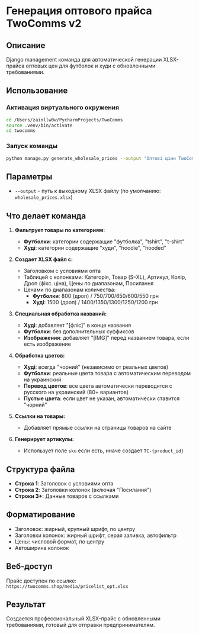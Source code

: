 # Генерация оптового прайса TwoComms v2

## Описание
Django management команда для автоматической генерации XLSX-прайса оптовых цен для футболок и худи с обновленными требованиями.

## Использование

### Активация виртуального окружения
```bash
cd /Users/zainllw0w/PycharmProjects/TwoComms
source .venv/bin/activate
cd twocomms
```

### Запуск команды
```bash
python manage.py generate_wholesale_prices --output "Оптові ціни TwoComms v2.xlsx"
```

## Параметры

- `--output` - путь к выходному XLSX файлу (по умолчанию: `wholesale_prices.xlsx`)

## Что делает команда

1. **Фильтрует товары по категориям:**
   - **Футболки**: категории содержащие "футболка", "tshirt", "t-shirt"
   - **Худі**: категории содержащие "худи", "hoodie", "hooded"

2. **Создает XLSX файл с:**
   - Заголовком с условиями опта
   - Таблицей с колонками: Категорія, Товар (S–XL), Артикул, Колір, Дроп (фікс. ціна), Цены по диапазонам, Посилання
   - Ценами по диапазонам количества:
     - **Футболки**: 800 (дроп) / 750/700/650/600/550 грн
     - **Худі**: 1500 (дроп) / 1400/1350/1300/1250/1200 грн

3. **Специальная обработка названий:**
   - **Худі**: добавляет "[фліс]" в конце названия
   - **Футболки**: без дополнительных суффиксов
   - **Изображения**: добавляет "[IMG]" перед названием товара, если есть изображение

4. **Обработка цветов:**
   - **Худі**: всегда "чорний" (независимо от реальных цветов)
   - **Футболки**: реальные цвета товара с автоматическим переводом на украинский
   - **Перевод цветов**: все цвета автоматически переводятся с русского на украинский (80+ вариантов)
   - **Пустые цвета**: если цвет не указан, автоматически ставится "чорний"

5. **Ссылки на товары:**
   - Добавляет прямые ссылки на страницы товаров на сайте

6. **Генерирует артикулы:**
   - Использует поле `sku` если есть, иначе создает `TC-{product_id}`

## Структура файла

- **Строка 1**: Заголовок с условиями опта
- **Строка 2**: Заголовки колонок (включая "Посилання")
- **Строки 3+**: Данные товаров с ссылками

## Форматирование

- Заголовок: жирный, крупный шрифт, по центру
- Заголовки колонок: жирный шрифт, серая заливка, автофильтр
- Цены: числовой формат, по центру
- Автоширина колонок

## Веб-доступ

Прайс доступен по ссылке: `https://twocomms.shop/media/pricelist_opt.xlsx`

## Результат

Создается профессиональный XLSX-прайс с обновленными требованиями, готовый для отправки предпринимателям.
